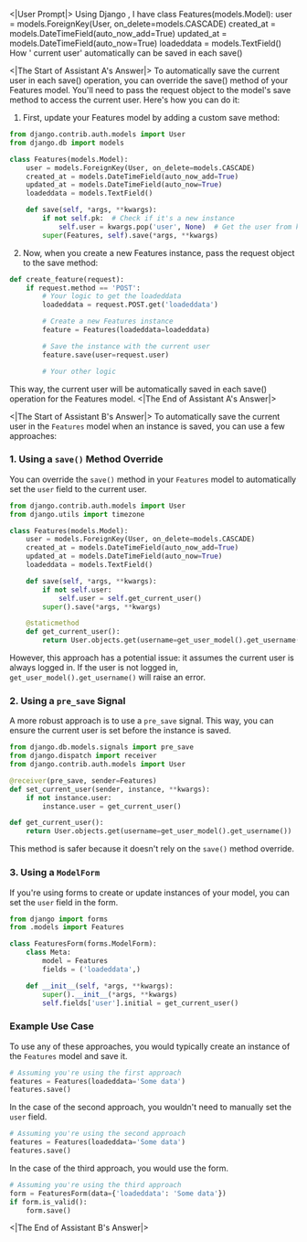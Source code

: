 <|User Prompt|>
Using Django , I have class Features(models.Model):
    user = models.ForeignKey(User, on_delete=models.CASCADE)
    created_at = models.DateTimeField(auto_now_add=True)
    updated_at = models.DateTimeField(auto_now=True)
    loadeddata = models.TextField()
How ' current user' automatically can be saved in each save()

<|The Start of Assistant A's Answer|>
To automatically save the current user in each save() operation, you can override the save() method of your Features model. You'll need to pass the request object to the model's save method to access the current user. Here's how you can do it:

1. First, update your Features model by adding a custom save method:

```python
from django.contrib.auth.models import User
from django.db import models

class Features(models.Model):
    user = models.ForeignKey(User, on_delete=models.CASCADE)
    created_at = models.DateTimeField(auto_now_add=True)
    updated_at = models.DateTimeField(auto_now=True)
    loadeddata = models.TextField()

    def save(self, *args, **kwargs):
        if not self.pk:  # Check if it's a new instance
            self.user = kwargs.pop('user', None)  # Get the user from kwargs
        super(Features, self).save(*args, **kwargs)
```

2. Now, when you create a new Features instance, pass the request object to the save method:

```python
def create_feature(request):
    if request.method == 'POST':
        # Your logic to get the loadeddata
        loadeddata = request.POST.get('loadeddata')

        # Create a new Features instance
        feature = Features(loadeddata=loadeddata)

        # Save the instance with the current user
        feature.save(user=request.user)

        # Your other logic
```

This way, the current user will be automatically saved in each save() operation for the Features model.
<|The End of Assistant A's Answer|>

<|The Start of Assistant B's Answer|>
To automatically save the current user in the `Features` model when an instance is saved, you can use a few approaches:

### 1. **Using a `save()` Method Override**

You can override the `save()` method in your `Features` model to automatically set the `user` field to the current user.

```python
from django.contrib.auth.models import User
from django.utils import timezone

class Features(models.Model):
    user = models.ForeignKey(User, on_delete=models.CASCADE)
    created_at = models.DateTimeField(auto_now_add=True)
    updated_at = models.DateTimeField(auto_now=True)
    loadeddata = models.TextField()

    def save(self, *args, **kwargs):
        if not self.user:
            self.user = self.get_current_user()
        super().save(*args, **kwargs)

    @staticmethod
    def get_current_user():
        return User.objects.get(username=get_user_model().get_username())
```

However, this approach has a potential issue: it assumes the current user is always logged in. If the user is not logged in, `get_user_model().get_username()` will raise an error.

### 2. **Using a `pre_save` Signal**

A more robust approach is to use a `pre_save` signal. This way, you can ensure the current user is set before the instance is saved.

```python
from django.db.models.signals import pre_save
from django.dispatch import receiver
from django.contrib.auth.models import User

@receiver(pre_save, sender=Features)
def set_current_user(sender, instance, **kwargs):
    if not instance.user:
        instance.user = get_current_user()

def get_current_user():
    return User.objects.get(username=get_user_model().get_username())
```

This method is safer because it doesn't rely on the `save()` method override.

### 3. **Using a `ModelForm`**

If you're using forms to create or update instances of your model, you can set the `user` field in the form.

```python
from django import forms
from .models import Features

class FeaturesForm(forms.ModelForm):
    class Meta:
        model = Features
        fields = ('loadeddata',)

    def __init__(self, *args, **kwargs):
        super().__init__(*args, **kwargs)
        self.fields['user'].initial = get_current_user()
```

### Example Use Case

To use any of these approaches, you would typically create an instance of the `Features` model and save it.

```python
# Assuming you're using the first approach
features = Features(loadeddata='Some data')
features.save()
```

In the case of the second approach, you wouldn't need to manually set the `user` field.

```python
# Assuming you're using the second approach
features = Features(loadeddata='Some data')
features.save()
```

In the case of the third approach, you would use the form.

```python
# Assuming you're using the third approach
form = FeaturesForm(data={'loadeddata': 'Some data'})
if form.is_valid():
    form.save()
```
<|The End of Assistant B's Answer|>